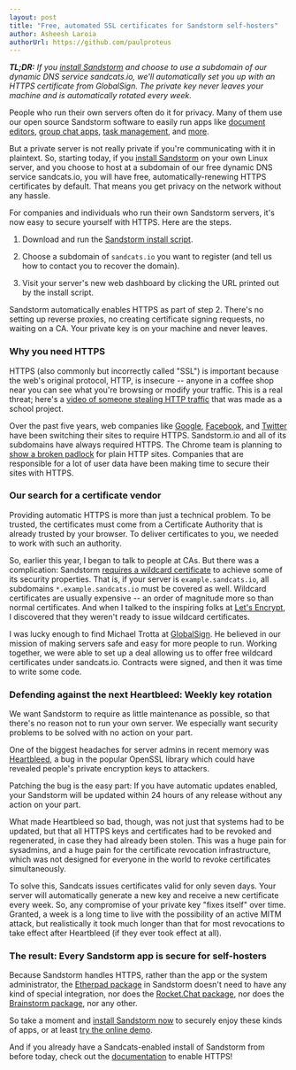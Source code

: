 ```yaml
---
layout: post
title: "Free, automated SSL certificates for Sandstorm self-hosters"
author: Asheesh Laroia
authorUrl: https://github.com/paulproteus
---
```


***TL;DR:** If you [install Sandstorm](https://sandstorm.io/install/) and choose to use a subdomain of our dynamic DNS service sandcats.io, we'll automatically set you up with an HTTPS certificate from GlobalSign. The private key never leaves your machine and is automatically rotated every week.*

People who run their own servers often do it for privacy. Many of them use our open source Sandstorm software to easily run apps like [document editors](https://apps.sandstorm.io/app/h37dm17aa89yrd8zuqpdn36p6zntumtv08fjpu8a8zrte7q1cn60), [group chat apps](https://apps.sandstorm.io/app/vfnwptfn02ty21w715snyyczw0nqxkv3jvawcah10c6z7hj1hnu0), [task management](https://apps.sandstorm.io/app/m86q05rdvj14yvn78ghaxynqz7u2svw6rnttptxx49g1785cdv1h), and [more](https://apps.sandstorm.io). 

But a private server is not really private if you're communicating with it in plaintext. So, starting today, if you [install Sandstorm](https://sandstorm.io/install/) on your own Linux server, and you choose to host at a subdomain of our free dynamic DNS service sandcats.io, you will have free, automatically-renewing HTTPS certificates by default. That means you get privacy on the network without any hassle.

For companies and individuals who run their own Sandstorm servers, it's now easy to secure yourself with HTTPS. Here are the steps.

1. Download and run the [Sandstorm install script](https://sandstorm.io/install/).

2. Choose a subdomain of `sandcats.io` you want to register (and tell us how to contact you to recover the domain).

3. Visit your server's new web dashboard by clicking the URL printed out by the install script.

Sandstorm automatically enables HTTPS as part of step 2. There's no setting up reverse proxies, no creating certificate signing requests, no waiting on a CA. Your private key is on your machine and never leaves.

### Why you need HTTPS

HTTPS (also commonly but incorrectly called "SSL") is important because the web's original protocol, HTTP, is insecure -- anyone in a coffee shop near you can see what you're browsing or modify your traffic. This is a real threat; here's a [video of someone stealing HTTP traffic](https://www.youtube.com/watch?v=my4oZqBU5zE) that was made as a school project.

Over the past five years, web companies like [Google](http://googleblog.blogspot.com/2011/10/making-search-more-secure.html), [Facebook](https://www.facebook.com/notes/facebook-engineering/secure-browsing-by-default/10151590414803920), and [Twitter](https://blog.twitter.com/2012/securing-your-twitter-experience-with-https) have been switching their sites to require HTTPS. Sandstorm.io and all of its subdomains have always required HTTPS. The Chrome team is planning to [show a broken padlock](https://www.chromium.org/Home/chromium-security/marking-http-as-non-secure) for plain HTTP sites. Companies that are responsible for a lot of user data have been making time to secure their sites with HTTPS.

### Our search for a certificate vendor

Providing automatic HTTPS is more than just a technical problem. To be trusted, the certificates must come from a Certificate Authority that is already trusted by your browser. To deliver certificates to you, we needed to work with such an authority.

So, earlier this year, I began to talk to people at CAs. But there was a complication: Sandstorm [requires a wildcard certificate](https://docs.sandstorm.io/en/latest/administering/wildcard/) to achieve some of its security properties. That is, if your server is `example.sandcats.io`, all subdomains `*.example.sandcats.io` must be covered as well. Wildcard certificates are usually expensive -- an order of magnitude more so than normal certificates. And when I talked to the inspiring folks at [Let's Encrypt](https://letsencrypt.org/), I discovered that they weren't ready to issue wildcard certificates.

I was lucky enough to find Michael Trotta at [GlobalSign](https://www.globalsign.com/). He believed in our mission of making servers safe and easy for more people to run. Working together, we were able to set up a deal allowing us to offer free wildcard certificates under sandcats.io. Contracts were signed, and then it was time to write some code.

### Defending against the next Heartbleed: Weekly key rotation

We want Sandstorm to require as little maintenance as possible, so that there's no reason not to run your own server. We especially want security problems to be solved with no action on your part.

One of the biggest headaches for server admins in recent memory was [Heartbleed](http://heartbleed.com/), a bug in the popular OpenSSL library which could have revealed people's private encryption keys to attackers.

Patching the bug is the easy part: If you have automatic updates enabled, your Sandstorm will be updated within 24 hours of any release without any action on your part.

What made Heartbleed so bad, though, was not just that systems had to be updated, but that all HTTPS keys and certificates had to be revoked and regenerated, in case they had already been stolen. This was a huge pain for sysadmins, and a huge pain for the certificate revocation infrastructure, which was not designed for everyone in the world to revoke certificates simultaneously.

To solve this, Sandcats issues certificates valid for only seven days. Your server will automatically generate a new key and receive a new certificate every week. So, any compromise of your private key "fixes itself" over time. Granted, a week is a long time to live with the possibility of an active MITM attack, but realistically it took much longer than that for most revocations to take effect after Heartbleed (if they ever took effect at all).

### The result: Every Sandstorm app is secure for self-hosters

Because Sandstorm handles HTTPS, rather than the app or the system administrator, the [Etherpad package](https://apps.sandstorm.io/app/h37dm17aa89yrd8zuqpdn36p6zntumtv08fjpu8a8zrte7q1cn60) in Sandstorm doesn't need to have any kind of special integration, nor does the [Rocket.Chat package](https://apps.sandstorm.io/app/vfnwptfn02ty21w715snyyczw0nqxkv3jvawcah10c6z7hj1hnu0), nor does the [Brainstorm package](https://apps.sandstorm.io/app/sptx6z162fp1w8rwe92vc8tzm76v0mk0wwc9yafze2vpghjs48j0), nor any other.

So take a moment and [install Sandstorm now](https://sandstorm.io/install/) to securely enjoy these kinds of apps, or at least [try the online demo](https://demo.sandstorm.io).

And if you already have a Sandcats-enabled install of Sandstorm from before today, check out the [documentation](https://docs.sandstorm.io/en/latest/administering/ssl/) to enable HTTPS!
